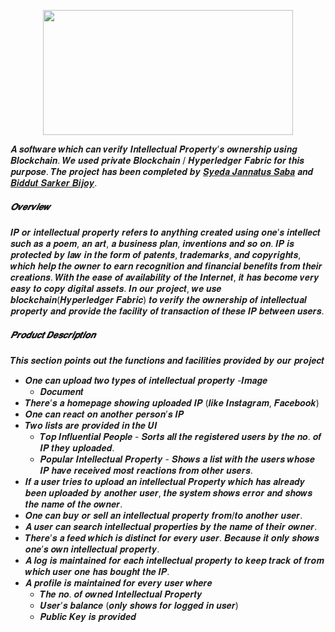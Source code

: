 <p  align="center"  ><img  src="https://i.imgur.com/JQC6pwe.jpg"  width = "400"  height = "200"/></p>


𝑨 𝒔𝒐𝒇𝒕𝒘𝒂𝒓𝒆 𝒘𝒉𝒊𝒄𝒉 𝒄𝒂𝒏 𝒗𝒆𝒓𝒊𝒇𝒚 𝑰𝒏𝒕𝒆𝒍𝒍𝒆𝒄𝒕𝒖𝒂𝒍 𝑷𝒓𝒐𝒑𝒆𝒓𝒕𝒚’𝒔 𝒐𝒘𝒏𝒆𝒓𝒔𝒉𝒊𝒑 𝒖𝒔𝒊𝒏𝒈 𝑩𝒍𝒐𝒄𝒌𝒄𝒉𝒂𝒊𝒏. 𝑾𝒆 𝒖𝒔𝒆𝒅 𝒑𝒓𝒊𝒗𝒂𝒕𝒆 𝑩𝒍𝒐𝒄𝒌𝒄𝒉𝒂𝒊𝒏 / 𝑯𝒚𝒑𝒆𝒓𝒍𝒆𝒅𝒈𝒆𝒓 𝑭𝒂𝒃𝒓𝒊𝒄 𝒇𝒐𝒓 𝒕𝒉𝒊𝒔 𝒑𝒖𝒓𝒑𝒐𝒔𝒆.
𝑻𝒉𝒆 𝒑𝒓𝒐𝒋𝒆𝒄𝒕 𝒉𝒂𝒔 𝒃𝒆𝒆𝒏 𝒄𝒐𝒎𝒑𝒍𝒆𝒕𝒆𝒅 𝒃𝒚 [𝑺𝒚𝒆𝒅𝒂 𝑱𝒂𝒏𝒏𝒂𝒕𝒖𝒔 𝑺𝒂𝒃𝒂](https://github.com/saba-phoenix) 𝒂𝒏𝒅 [𝑩𝒊𝒅𝒅𝒖𝒕 𝑺𝒂𝒓𝒌𝒆𝒓 𝑩𝒊𝒋𝒐𝒚](https://github.com/BIJOY-SUST).
##### 𝑶𝒗𝒆𝒓𝒗𝒊𝒆𝒘
𝑰𝑷 𝒐𝒓 𝒊𝒏𝒕𝒆𝒍𝒍𝒆𝒄𝒕𝒖𝒂𝒍 𝒑𝒓𝒐𝒑𝒆𝒓𝒕𝒚 𝒓𝒆𝒇𝒆𝒓𝒔 𝒕𝒐 𝒂𝒏𝒚𝒕𝒉𝒊𝒏𝒈 𝒄𝒓𝒆𝒂𝒕𝒆𝒅 𝒖𝒔𝒊𝒏𝒈 𝒐𝒏𝒆’𝒔 𝒊𝒏𝒕𝒆𝒍𝒍𝒆𝒄𝒕 𝒔𝒖𝒄𝒉 𝒂𝒔 𝒂 𝒑𝒐𝒆𝒎, 𝒂𝒏 𝒂𝒓𝒕, 𝒂 𝒃𝒖𝒔𝒊𝒏𝒆𝒔𝒔 𝒑𝒍𝒂𝒏, 𝒊𝒏𝒗𝒆𝒏𝒕𝒊𝒐𝒏𝒔 𝒂𝒏𝒅 𝒔𝒐 𝒐𝒏. 𝑰𝑷 𝒊𝒔 𝒑𝒓𝒐𝒕𝒆𝒄𝒕𝒆𝒅 𝒃𝒚 𝒍𝒂𝒘 𝒊𝒏 𝒕𝒉𝒆 𝒇𝒐𝒓𝒎 𝒐𝒇 𝒑𝒂𝒕𝒆𝒏𝒕𝒔, 𝒕𝒓𝒂𝒅𝒆𝒎𝒂𝒓𝒌𝒔, 𝒂𝒏𝒅 𝒄𝒐𝒑𝒚𝒓𝒊𝒈𝒉𝒕𝒔, 𝒘𝒉𝒊𝒄𝒉 𝒉𝒆𝒍𝒑 𝒕𝒉𝒆 𝒐𝒘𝒏𝒆𝒓 𝒕𝒐 𝒆𝒂𝒓𝒏 𝒓𝒆𝒄𝒐𝒈𝒏𝒊𝒕𝒊𝒐𝒏 𝒂𝒏𝒅 𝒇𝒊𝒏𝒂𝒏𝒄𝒊𝒂𝒍 𝒃𝒆𝒏𝒆𝒇𝒊𝒕𝒔 𝒇𝒓𝒐𝒎 𝒕𝒉𝒆𝒊𝒓 𝒄𝒓𝒆𝒂𝒕𝒊𝒐𝒏𝒔. 𝑾𝒊𝒕𝒉 𝒕𝒉𝒆 𝒆𝒂𝒔𝒆 𝒐𝒇 𝒂𝒗𝒂𝒊𝒍𝒂𝒃𝒊𝒍𝒊𝒕𝒚 𝒐𝒇 𝒕𝒉𝒆 𝑰𝒏𝒕𝒆𝒓𝒏𝒆𝒕, 𝒊𝒕 𝒉𝒂𝒔 𝒃𝒆𝒄𝒐𝒎𝒆 𝒗𝒆𝒓𝒚 𝒆𝒂𝒔𝒚 𝒕𝒐 𝒄𝒐𝒑𝒚 𝒅𝒊𝒈𝒊𝒕𝒂𝒍 𝒂𝒔𝒔𝒆𝒕𝒔. 𝑰𝒏 𝒐𝒖𝒓 𝒑𝒓𝒐𝒋𝒆𝒄𝒕, 𝒘𝒆 𝒖𝒔𝒆 𝒃𝒍𝒐𝒄𝒌𝒄𝒉𝒂𝒊𝒏(𝑯𝒚𝒑𝒆𝒓𝒍𝒆𝒅𝒈𝒆𝒓 𝑭𝒂𝒃𝒓𝒊𝒄) 𝒕𝒐 𝒗𝒆𝒓𝒊𝒇𝒚 𝒕𝒉𝒆 𝒐𝒘𝒏𝒆𝒓𝒔𝒉𝒊𝒑 𝒐𝒇 𝒊𝒏𝒕𝒆𝒍𝒍𝒆𝒄𝒕𝒖𝒂𝒍 𝒑𝒓𝒐𝒑𝒆𝒓𝒕𝒚 𝒂𝒏𝒅 𝒑𝒓𝒐𝒗𝒊𝒅𝒆 𝒕𝒉𝒆 𝒇𝒂𝒄𝒊𝒍𝒊𝒕𝒚 𝒐𝒇 𝒕𝒓𝒂𝒏𝒔𝒂𝒄𝒕𝒊𝒐𝒏 𝒐𝒇 𝒕𝒉𝒆𝒔𝒆 𝑰𝑷 𝒃𝒆𝒕𝒘𝒆𝒆𝒏 𝒖𝒔𝒆𝒓𝒔.

##### 𝑷𝒓𝒐𝒅𝒖𝒄𝒕 𝑫𝒆𝒔𝒄𝒓𝒊𝒑𝒕𝒊𝒐𝒏
𝑻𝒉𝒊𝒔 𝒔𝒆𝒄𝒕𝒊𝒐𝒏 𝒑𝒐𝒊𝒏𝒕𝒔 𝒐𝒖𝒕 𝒕𝒉𝒆 𝒇𝒖𝒏𝒄𝒕𝒊𝒐𝒏𝒔 𝒂𝒏𝒅 𝒇𝒂𝒄𝒊𝒍𝒊𝒕𝒊𝒆𝒔 𝒑𝒓𝒐𝒗𝒊𝒅𝒆𝒅 𝒃𝒚 𝒐𝒖𝒓 𝒑𝒓𝒐𝒋𝒆𝒄𝒕
  - 𝑶𝒏𝒆 𝒄𝒂𝒏 𝒖𝒑𝒍𝒐𝒂𝒅 𝒕𝒘𝒐 𝒕𝒚𝒑𝒆𝒔 𝒐𝒇 𝒊𝒏𝒕𝒆𝒍𝒍𝒆𝒄𝒕𝒖𝒂𝒍 𝒑𝒓𝒐𝒑𝒆𝒓𝒕𝒚
    -𝑰𝒎𝒂𝒈𝒆
    - 𝑫𝒐𝒄𝒖𝒎𝒆𝒏𝒕
  - 𝑻𝒉𝒆𝒓𝒆’𝒔 𝒂 𝒉𝒐𝒎𝒆𝒑𝒂𝒈𝒆 𝒔𝒉𝒐𝒘𝒊𝒏𝒈 𝒖𝒑𝒍𝒐𝒂𝒅𝒆𝒅 𝑰𝑷 (𝒍𝒊𝒌𝒆 𝑰𝒏𝒔𝒕𝒂𝒈𝒓𝒂𝒎, 𝑭𝒂𝒄𝒆𝒃𝒐𝒐𝒌)
  - 𝑶𝒏𝒆 𝒄𝒂𝒏 𝒓𝒆𝒂𝒄𝒕 𝒐𝒏 𝒂𝒏𝒐𝒕𝒉𝒆𝒓 𝒑𝒆𝒓𝒔𝒐𝒏’𝒔 𝑰𝑷
  - 𝑻𝒘𝒐 𝒍𝒊𝒔𝒕𝒔 𝒂𝒓𝒆 𝒑𝒓𝒐𝒗𝒊𝒅𝒆𝒅 𝒊𝒏 𝒕𝒉𝒆 𝑼𝑰
    - 𝑻𝒐𝒑 𝑰𝒏𝒇𝒍𝒖𝒆𝒏𝒕𝒊𝒂𝒍 𝑷𝒆𝒐𝒑𝒍𝒆 - 𝑺𝒐𝒓𝒕𝒔 𝒂𝒍𝒍 𝒕𝒉𝒆 𝒓𝒆𝒈𝒊𝒔𝒕𝒆𝒓𝒆𝒅 𝒖𝒔𝒆𝒓𝒔 𝒃𝒚 𝒕𝒉𝒆 𝒏𝒐. 𝒐𝒇 𝑰𝑷 𝒕𝒉𝒆𝒚 𝒖𝒑𝒍𝒐𝒂𝒅𝒆𝒅.
    - 𝑷𝒐𝒑𝒖𝒍𝒂𝒓 𝑰𝒏𝒕𝒆𝒍𝒍𝒆𝒄𝒕𝒖𝒂𝒍 𝑷𝒓𝒐𝒑𝒆𝒓𝒕𝒚 - 𝑺𝒉𝒐𝒘𝒔 𝒂 𝒍𝒊𝒔𝒕 𝒘𝒊𝒕𝒉 𝒕𝒉𝒆 𝒖𝒔𝒆𝒓𝒔 𝒘𝒉𝒐𝒔𝒆 𝑰𝑷 𝒉𝒂𝒗𝒆 𝒓𝒆𝒄𝒆𝒊𝒗𝒆𝒅 𝒎𝒐𝒔𝒕 𝒓𝒆𝒂𝒄𝒕𝒊𝒐𝒏𝒔 𝒇𝒓𝒐𝒎 𝒐𝒕𝒉𝒆𝒓 𝒖𝒔𝒆𝒓𝒔.
  - 𝑰𝒇 𝒂 𝒖𝒔𝒆𝒓 𝒕𝒓𝒊𝒆𝒔 𝒕𝒐 𝒖𝒑𝒍𝒐𝒂𝒅 𝒂𝒏 𝒊𝒏𝒕𝒆𝒍𝒍𝒆𝒄𝒕𝒖𝒂𝒍 𝑷𝒓𝒐𝒑𝒆𝒓𝒕𝒚 𝒘𝒉𝒊𝒄𝒉 𝒉𝒂𝒔 𝒂𝒍𝒓𝒆𝒂𝒅𝒚 𝒃𝒆𝒆𝒏 𝒖𝒑𝒍𝒐𝒂𝒅𝒆𝒅 𝒃𝒚 𝒂𝒏𝒐𝒕𝒉𝒆𝒓 𝒖𝒔𝒆𝒓, 𝒕𝒉𝒆 𝒔𝒚𝒔𝒕𝒆𝒎 𝒔𝒉𝒐𝒘𝒔 𝒆𝒓𝒓𝒐𝒓 𝒂𝒏𝒅 𝒔𝒉𝒐𝒘𝒔 𝒕𝒉𝒆 𝒏𝒂𝒎𝒆 𝒐𝒇 𝒕𝒉𝒆 𝒐𝒘𝒏𝒆𝒓.
  - 𝑶𝒏𝒆 𝒄𝒂𝒏 𝒃𝒖𝒚 𝒐𝒓 𝒔𝒆𝒍𝒍 𝒂𝒏 𝒊𝒏𝒕𝒆𝒍𝒍𝒆𝒄𝒕𝒖𝒂𝒍 𝒑𝒓𝒐𝒑𝒆𝒓𝒕𝒚 𝒇𝒓𝒐𝒎/𝒕𝒐 𝒂𝒏𝒐𝒕𝒉𝒆𝒓 𝒖𝒔𝒆𝒓.
  - 𝑨 𝒖𝒔𝒆𝒓 𝒄𝒂𝒏 𝒔𝒆𝒂𝒓𝒄𝒉 𝒊𝒏𝒕𝒆𝒍𝒍𝒆𝒄𝒕𝒖𝒂𝒍 𝒑𝒓𝒐𝒑𝒆𝒓𝒕𝒊𝒆𝒔 𝒃𝒚 𝒕𝒉𝒆 𝒏𝒂𝒎𝒆 𝒐𝒇 𝒕𝒉𝒆𝒊𝒓 𝒐𝒘𝒏𝒆𝒓.
  - 𝑻𝒉𝒆𝒓𝒆’𝒔 𝒂 𝒇𝒆𝒆𝒅 𝒘𝒉𝒊𝒄𝒉 𝒊𝒔 𝒅𝒊𝒔𝒕𝒊𝒏𝒄𝒕 𝒇𝒐𝒓 𝒆𝒗𝒆𝒓𝒚 𝒖𝒔𝒆𝒓. 𝑩𝒆𝒄𝒂𝒖𝒔𝒆 𝒊𝒕 𝒐𝒏𝒍𝒚 𝒔𝒉𝒐𝒘𝒔 𝒐𝒏𝒆’𝒔 𝒐𝒘𝒏 𝒊𝒏𝒕𝒆𝒍𝒍𝒆𝒄𝒕𝒖𝒂𝒍 𝒑𝒓𝒐𝒑𝒆𝒓𝒕𝒚.
  - 𝑨 𝒍𝒐𝒈 𝒊𝒔 𝒎𝒂𝒊𝒏𝒕𝒂𝒊𝒏𝒆𝒅 𝒇𝒐𝒓 𝒆𝒂𝒄𝒉 𝒊𝒏𝒕𝒆𝒍𝒍𝒆𝒄𝒕𝒖𝒂𝒍 𝒑𝒓𝒐𝒑𝒆𝒓𝒕𝒚 𝒕𝒐 𝒌𝒆𝒆𝒑 𝒕𝒓𝒂𝒄𝒌 𝒐𝒇 𝒇𝒓𝒐𝒎 𝒘𝒉𝒊𝒄𝒉 𝒖𝒔𝒆𝒓 𝒐𝒏𝒆 𝒉𝒂𝒔 𝒃𝒐𝒖𝒈𝒉𝒕 𝒕𝒉𝒆 𝑰𝑷.
  - 𝑨 𝒑𝒓𝒐𝒇𝒊𝒍𝒆 𝒊𝒔 𝒎𝒂𝒊𝒏𝒕𝒂𝒊𝒏𝒆𝒅 𝒇𝒐𝒓 𝒆𝒗𝒆𝒓𝒚 𝒖𝒔𝒆𝒓 𝒘𝒉𝒆𝒓𝒆
    - 𝑻𝒉𝒆 𝒏𝒐. 𝒐𝒇 𝒐𝒘𝒏𝒆𝒅 𝑰𝒏𝒕𝒆𝒍𝒍𝒆𝒄𝒕𝒖𝒂𝒍 𝑷𝒓𝒐𝒑𝒆𝒓𝒕𝒚
    - 𝑼𝒔𝒆𝒓’𝒔 𝒃𝒂𝒍𝒂𝒏𝒄𝒆 (𝒐𝒏𝒍𝒚 𝒔𝒉𝒐𝒘𝒔 𝒇𝒐𝒓 𝒍𝒐𝒈𝒈𝒆𝒅 𝒊𝒏 𝒖𝒔𝒆𝒓)
    - 𝑷𝒖𝒃𝒍𝒊𝒄 𝑲𝒆𝒚 𝒊𝒔 𝒑𝒓𝒐𝒗𝒊𝒅𝒆𝒅

